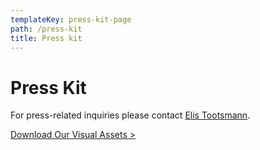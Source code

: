 ```yaml
---
templateKey: press-kit-page
path: /press-kit
title: Press kit
---
```

# Press Kit

For press-related inquiries please contact [Elis Tootsmann](<mailto:elis@accelerateestonia.ee&subject=Press Inquiry>).

[Download Our Visual Assets >](https://we.tl/t-y9oOYNuVGr)